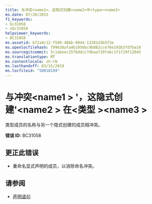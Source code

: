 ```yaml
---
title: 与冲突<name1>，这隐式创建<name2>中<type><name3>
ms.date: 07/20/2015
f1_keywords:
- bc31058
- vbc31058
helpviewer_keywords:
- BC31058
ms.assetid: b72a4c12-f589-48bb-9944-13201d3b5f3e
ms.openlocfilehash: 799638afa4b1956bc9b882cce76e193b3fd7ba18
ms.sourcegitcommit: 5c1abeec15fbddcc7dbaa729fabc1f1f29f12045
ms.translationtype: MT
ms.contentlocale: zh-CN
ms.lasthandoff: 03/15/2019
ms.locfileid: "58018194"
---
```

# <a name="conflicts-with-name1-which-is-implicitly-created-for-name2-in-type-name3"></a>与冲突\<name1 > '，这隐式创建'\<name2 > 在\<类型 >\<name3 >
类型成员的名称与另一个隐式创建的成员相冲突。  
  
 **错误 ID:** BC31058  
  
## <a name="to-correct-this-error"></a>更正此错误  
  
-   重命名显式声明的成员，以消除命名冲突。  
  
## <a name="see-also"></a>请参阅

- [声明语句](~/docs/visual-basic/programming-guide/language-features/statements.md#declaration-statements)
